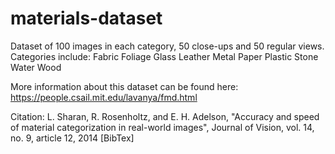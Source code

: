# materials-dataset

Dataset of 100 images in each category, 50 close-ups and 50 regular views. 
Categories include: 
Fabric	Foliage	Glass	Leather	Metal	Paper	Plastic	Stone	Water	Wood

More information about this dataset can be found here: https://people.csail.mit.edu/lavanya/fmd.html 

Citation: 
L. Sharan, R. Rosenholtz, and E. H. Adelson, "Accuracy and speed of material categorization in real-world images", Journal of Vision, vol. 14, no. 9, article 12, 2014 [BibTex]
